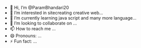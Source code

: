 - 👋 Hi, I’m @ParamBhandari20
- 👀 I’m interested in sitecreating creative web...
- 🌱 I’m currently learning java script and many more language...
- 💞️ I’m looking to collaborate on ...
- 📫 How to reach me ...
- 😄 Pronouns: ...
- ⚡ Fun fact: ...

<!---
ParamBhandari20/ParamBhandari20 is a ✨ special ✨ repository because its `README.md` (this file) appears on your GitHub profile.
You can click the Preview link to take a look at your changes.
--->
